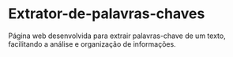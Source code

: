 # Extrator-de-palavras-chaves
Página web desenvolvida para extrair palavras-chave de um texto, facilitando a análise e organização de informações.
